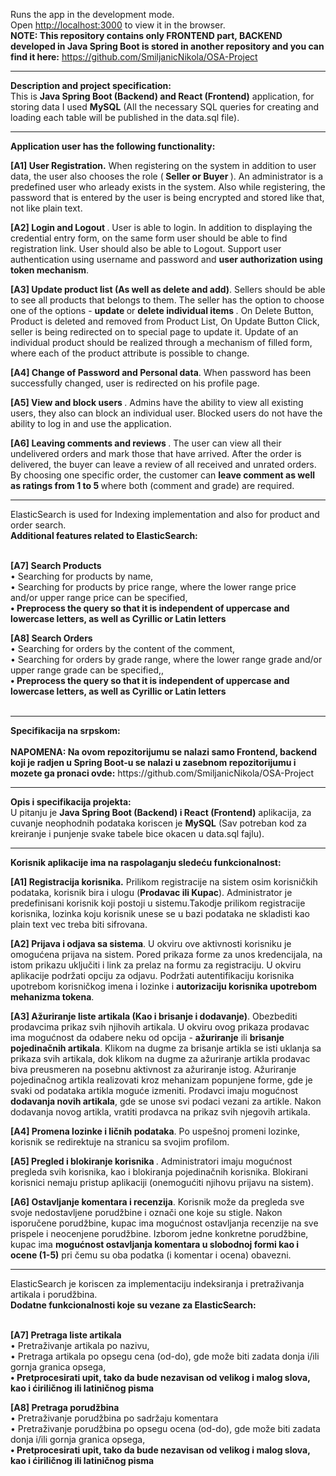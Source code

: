 Runs the app in the development mode.\
Open [http://localhost:3000](http://localhost:3000) to view it in the browser.<br/>
<b>NOTE: This repository contains only FRONTEND part, BACKEND developed in Java Spring Boot is stored in another repository and you can find it here:</b> https://github.com/SmiljanicNikola/OSA-Project
<hr>
<b>Description and project specification:</b>
<br>This is <b>Java Spring Boot (Backend) and React (Frontend)</b> application, for storing data I used <b>MySQL</b> (All the necessary SQL queries for creating and loading each table will be published in the data.sql file).
<hr>
<b>Application user has the following functionality:</b>

<b>[A1] User Registration.</b> When registering on the system in addition to user data,
the user also chooses the role (<b> Seller or Buyer </b>). An administrator is a predefined user who arleady
exists in the system. Also while registering, the password that is entered by the user is being encrypted and stored like that, not like plain text.

<b>[A2] Login and Logout </b>. User is able to login. In addition to displaying the credential entry form, on the same form user should be able to find registration link. User should also be able to Logout.
Support user authentication using username and password and <b> user authorization using token mechanism</b>.

<b>[A3] Update product list (As well as delete and add)</b>. Sellers should be able to see all products that belongs to them. The seller has the option to choose one of the options - <b> update </b> or <b> delete individual items </b>. On Delete Button, Product is deleted and removed from Product List, On Update Button Click, seller is being redirected on to special page to update it. Update of an individual product should be realized
through a mechanism of filled form, where each of the product attribute is possible
to change.

<b>[A4] Change of Password and Personal data</b>. When password has been successfully changed, user is redirected on his profile page.

<b>[A5] View and block users </b>. Admins have the ability to view all existing users, they also can block an individual user. Blocked users do not have the ability to log in and use the application.

<b>[A6] Leaving comments and reviews </b>. The user can view all their undelivered
orders and mark those that have arrived. After the order is delivered, the buyer can leave a review of all received and unrated orders. By choosing one specific order, the customer can <b> leave comment as well as ratings from 1 to 5 </b> where both (comment and grade) are required.
<hr>
ElasticSearch is used for Indexing implementation and also for product and order search.
<br><b>Additional features related to ElasticSearch:</b>

<br><b>[A7] Search Products </b>
<br>• Searching for products by name,
<br>• Searching for products by price range, where the lower range price and/or upper range price can be specified,
<b><br> • Preprocess the query so that it is independent of uppercase and lowercase letters, as well as Cyrillic or Latin letters</b>
  
<b>[A8] Search Orders</b>
<br>• Searching for orders by the content of the comment,
<br>• Searching for orders by grade range, where the lower range grade and/or upper range grade can be specified,,
<b><br>• Preprocess the query so that it is independent of uppercase and lowercase letters, as well as Cyrillic or Latin letters</b>
<br/><br/>

<hr>
<b>Specifikacija na srpskom:</b>
<br/><br/>
<b>NAPOMENA: Na ovom repozitorijumu se nalazi samo Frontend, backend koji je radjen u Spring Boot-u se nalazi u zasebnom repozitorijumu i mozete ga pronaci ovde:</b> https://github.com/SmiljanicNikola/OSA-Project
<hr>
<b>Opis i specifikacija projekta:</b>
<br>U pitanju je <b>Java Spring Boot (Backend) i React (Frontend)</b> aplikacija, za cuvanje neophodnih podataka koriscen je <b>MySQL</b> (Sav potreban kod za kreiranje i punjenje svake tabele bice okacen u data.sql fajlu).
<hr>
<b>Korisnik aplikacije ima na raspolaganju sledeću funkcionalnost:</b>

<b>[A1] Registracija korisnika.</b> Prilikom registracije na sistem osim korisničkih podataka,
korisnik bira i ulogu (<b>Prodavac ili Kupac</b>). Administrator je predefinisani korisnik koji
postoji u sistemu.Takodje prilikom registracije korisnika, lozinka koju korisnik unese se u bazi 
podataka ne skladisti kao plain text vec treba biti sifrovana.

<b>[A2] Prijava i odjava sa sistema</b>. U okviru ove aktivnosti korisniku je omogućena
prijava na sistem. Pored prikaza forme za unos kredencijala, na istom prikazu uključiti
i link za prelaz na formu za registraciju. U okviru aplikacije podržati opciju za odjavu.
Podržati autentifikaciju korisnika upotrebom korisničkog imena i lozinke i <b>autorizaciju 
korisnika upotrebom mehanizma tokena</b>.

<b>[A3] Ažuriranje liste artikala (Kao i brisanje i dodavanje)</b>. Obezbediti prodavcima prikaz svih njihovih artikala. U
okviru ovog prikaza prodavac ima mogućnost da odabere neku od opcija - <b>ažuriranje</b>
ili <b>brisanje pojedinačnih artikala</b>. Klikom na dugme za brisanje artikla se isti uklanja sa
prikaza svih artikala, dok klikom na dugme za ažuriranje artikla prodavac biva
preusmeren na posebnu aktivnost za ažuriranje istog. Ažuriranje pojedinačnog artikla
realizovati kroz mehanizam popunjene forme, gde je svaki od podataka artikla moguće
izmeniti. Prodavci imaju mogućnost <b>dodavanja novih artikala</b>, gde se unose svi podaci
vezani za artikle. Nakon dodavanja novog artikla, vratiti prodavca na prikaz svih njegovih artikala.

<b>[A4] Promena lozinke i ličnih podataka</b>. Po uspešnoj promeni lozinke, korisnik se redirektuje na stranicu sa svojim 
profilom.

<b>[A5] Pregled i blokiranje korisnika </b>. Administratori imaju mogućnost pregleda svih 
korisnika, kao i blokiranja pojedinačnih korisnika. Blokirani korisnici nemaju pristup 
aplikaciji (onemogućiti njihovu prijavu na sistem).

<b>[A6] Ostavljanje komentara i recenzija</b>. Korisnik može da pregleda sve svoje nedostavljene 
porudžbine i označi one koje su stigle. Nakon isporučene porudžbine, kupac ima 
mogućnost ostavljanja recenzije na sve prispele i neocenjene porudžbine. Izborom 
jedne konkretne porudžbine, kupac ima <b>mogućnost ostavljanja komentara u slobodnoj 
formi kao i ocene (1-5)</b> pri čemu su oba podatka (i komentar i ocena) obavezni.
<hr>
ElasticSearch je koriscen za implementaciju indeksiranja i pretraživanja artikala i 
porudžbina.
<br><b>Dodatne funkcionalnosti koje su vezane za ElasticSearch:</b>

<br><b>[A7] Pretraga liste artikala</b>
<br>• Pretraživanje artikala po nazivu,
<br>• Pretraga artikala po opsegu cena (od-do), gde može biti zadata donja i/ili 
gornja granica opsega,
<b><br> • Pretprocesirati upit, tako da bude nezavisan od velikog i malog slova, kao i 
ćiriličnog ili latiničnog pisma</b>
  
<b>[A8] Pretraga porudžbina</b>
<br>• Pretraživanje porudžbina po sadržaju komentara
<br>• Pretraživanje porudžbina po opsegu ocena (od-do), gde može biti zadata 
donja i/ili gornja granica opsega,
<b><br>• Pretprocesirati upit, tako da bude nezavisan od velikog i malog slova, kao i 
ćiriličnog ili latiničnog pisma</b>
<br>
